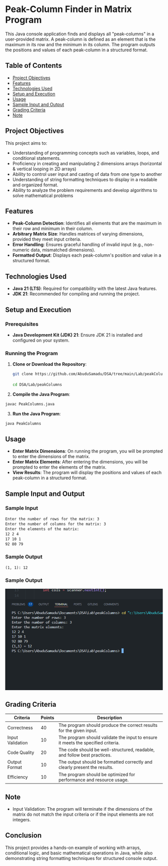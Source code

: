 # Peak-Column Finder in Matrix Program

This Java console application finds and displays all "peak-columns" in a user-provided matrix. A peak-column is defined as an element that is the maximum in its row and the minimum in its column. The program outputs the positions and values of each peak-column in a structured format.

## Table of Contents
- [Project Objectives](#project-objectives)
- [Features](#features)
- [Technologies Used](#technologies-used)
- [Setup and Execution](#setup-and-execution)
- [Usage](#usage)
- [Sample Input and Output](#sample-input-and-output)
- [Grading Criteria](#grading-criteria)
- [Note](#note)

## Project Objectives

This project aims to:

- Understanding of programming concepts such as variables, loops, and conditional statements.
- Proficiency in creating and manipulating 2 dimensions arrays (horizontal & vertical looping in 2D arrays)
- Ability to control user input and casting of data from one type to another
- Understanding of string formatting techniques to display in a readable and organized format.
- Ability to analyze the problem requirements and develop algorithms to solve mathematical problems


## Features

- **Peak-Column Detection**: Identifies all elements that are the maximum in their row and minimum in their column.
- **Arbitrary Matrix Size**: Handles matrices of varying dimensions, provided they meet input criteria.
- **Error Handling**: Ensures graceful handling of invalid input (e.g., non-numeric data, mismatched dimensions).
- **Formatted Output**: Displays each peak-column's position and value in a structured format.

## Technologies Used

- **Java 21 (LTS)**: Required for compatibility with the latest Java features.
- **JDK 21**: Recommended for compiling and running the project.

## Setup and Execution

### Prerequisites

- **Java Development Kit (JDK) 21**: Ensure JDK 21 is installed and configured on your system.

### Running the Program

1. **Clone or Download the Repository**:

   ```bash
   git clone https://github.com/AbuduSamadu/DSA/tree/main/Lab/peakColumns
   
   cd DSA/Lab/peakColumns

2. **Compile the Java Program**:

```bash
javac PeakColumns.java
```

3. **Run the Java Program**:

```bash
java PeakColumns
```

## Usage

- **Enter Matrix Dimensions**: On running the program, you will be prompted to enter the dimensions of the matrix.
- **Enter Matrix Elements**: After entering the dimensions, you will be prompted to enter the elements of the matrix.
- **View Results**: The program will display the positions and values of each peak-column in a structured format.

## Sample Input and Output

### Sample Input

```plaintext
Enter the number of rows for the matrix: 3
Enter the number of columns for the matrix: 3
Enter the elements of the matrix:
12 2 4
17 10 1
92 80 79
```

### Sample Output

```plaintext
(1, 1): 12
```

### Sample Output

![Screenshots](./Screenshot%20(5).png)

## Grading Criteria

| Criteria           | Points | Description                                                                 |
|--------------------|--------|-----------------------------------------------------------------------------|
| Correctness        | 40     | The program should produce the correct results for the given input.
| Input Validation   | 10     | The program should validate the input to ensure it meets the specified criteria.
| Code Quality       | 20     | The code should be well-structured, readable, and follow best practices.
| Output Format      | 10     | The output should be formatted correctly and clearly present the results.
| Efficiency         | 10     | The program should be optimized for performance and resource usage.

## Note

- Input Validation: The program will terminate if the dimensions of the matrix do not match the input criteria or if the input elements are not integers.

## Conclusion

This project provides a hands-on example of working with arrays, conditional logic, and basic mathematical operations in Java, while also demonstrating string formatting techniques for structured console output.